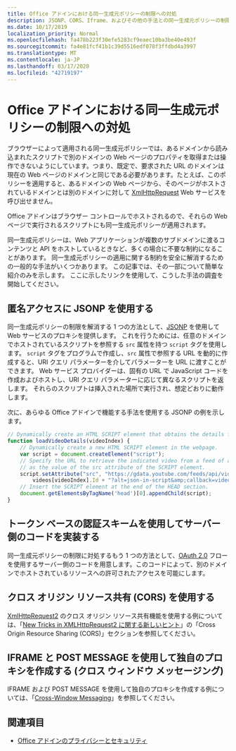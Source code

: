 ```yaml
---
title: Office アドインにおける同一生成元ポリシーの制限への対処
description: JSONP、CORS、Iframe、およびその他の手法との同一生成元ポリシーの制限に対処する方法について説明します。
ms.date: 10/17/2019
localization_priority: Normal
ms.openlocfilehash: fa478b223f30efe5283cf9eaec10ba3be40e493f
ms.sourcegitcommit: fa4e81fcf41b1c39d5516edf078f3ffdbd4a3997
ms.translationtype: MT
ms.contentlocale: ja-JP
ms.lasthandoff: 03/17/2020
ms.locfileid: "42719197"
---
```

# <a name="addressing-same-origin-policy-limitations-in-office-add-ins"></a>Office アドインにおける同一生成元ポリシーの制限への対処

ブラウザーによって適用される同一生成元ポリシーでは、あるドメインから読み込まれたスクリプトで別のドメインの Web ページのプロパティを取得または操作できないようにしています。つまり、既定で、要求された URL のドメインは現在の Web ページのドメインと同じである必要があります。たとえば、このポリシーを適用すると、あるドメインの Web ページから、そのページがホストされているドメインとは別のドメインに対して [XmlHttpRequest](https://www.w3.org/TR/XMLHttpRequest/) Web サービスを呼び出せません。

Office アドインはブラウザー コントロールでホストされるので、それらの Web ページで実行されるスクリプトにも同一生成元ポリシーが適用されます。

同一生成元ポリシーは、Web アプリケーションが複数のサブドメインに渡るコンテンツと API をホストしているときなど、多くの場合に不要な制約になることがあります。 同一生成元ポリシーの適用に関する制約を安全に解消するための一般的な手法がいくつかあります。 この記事では、その一部について簡単な紹介のみを示します。 ここに示したリンクを使用して、こうした手法の調査を開始してください。

## <a name="use-jsonp-for-anonymous-access"></a>匿名アクセスに JSONP を使用する

同一生成元ポリシーの制限を解消する 1 つの方法として、[JSONP](https://www.w3schools.com/js/js_json_jsonp.asp) を使用して Web サービスのプロキシを提供します。 これを行うためには、任意のドメインでホストされているスクリプトを参照する `src` 属性を持つ `script` タグを使用します。 `script` タグをプログラムで作成し、`src` 属性で参照する URL を動的に作成すると、URI クエリ パラメーターを介してパラメーターを URL に渡すことができます。 Web サービス プロバイダーは、固有の URL で JavaScript コードを作成およびホストし、URI クエリ パラメーターに応じて異なるスクリプトを返します。 それらのスクリプトは挿入された場所で実行され、想定どおりに動作します。

次に、あらゆる Office アドインで機能する手法を使用する JSONP の例を示します。

```js
// Dynamically create an HTML SCRIPT element that obtains the details for the specified video.
function loadVideoDetails(videoIndex) {
    // Dynamically create a new HTML SCRIPT element in the webpage.
    var script = document.createElement("script");
    // Specify the URL to retrieve the indicated video from a feed of a current list of videos,
    // as the value of the src attribute of the SCRIPT element. 
    script.setAttribute("src", "https://gdata.youtube.com/feeds/api/videos/" + 
        videos[videoIndex].Id + "?alt=json-in-script&amp;callback=videoDetailsLoaded");
    // Insert the SCRIPT element at the end of the HEAD section.
    document.getElementsByTagName('head')[0].appendChild(script);
}

```


## <a name="implement-server-side-code-using-a-token-based-authorization-scheme"></a>トークン ベースの認証スキームを使用してサーバー側のコードを実装する

同一生成元ポリシーの制限に対処するもう 1 つの方法として、[OAuth 2.0](https://oauth.net/2/) フローを使用するサーバー側のコードを用意します。このコードによって、別のドメインでホストされているリソースへの許可されたアクセスを可能にします。 


## <a name="use-cross-origin-resource-sharing-cors"></a>クロス オリジン リソース共有 (CORS) を使用する


[XmlHttpRequest2](https://dvcs.w3.org/hg/xhr/raw-file/tip/Overview.html) のクロス オリジン リソース共有機能を使用する例については、「[New Tricks in XMLHttpRequest2 に関する新しいヒント](https://www.html5rocks.com/en/tutorials/file/xhr2/)」の「Cross Origin Resource Sharing (CORS)」セクションを参照してください。


## <a name="build-your-own-proxy-using-iframe-and-post-message-cross-window-messaging"></a>IFRAME と POST MESSAGE を使用して独自のプロキシを作成する (クロス ウィンドウ メッセージング)


IFRAME および POST MESSAGE を使用して独自のプロキシを作成する例については、「[Cross-Window Messaging](http://ejohn.org/blog/cross-window-messaging/)」を参照してください。


## <a name="see-also"></a>関連項目

- [Office アドインのプライバシーとセキュリティ](../concepts/privacy-and-security.md)
    
